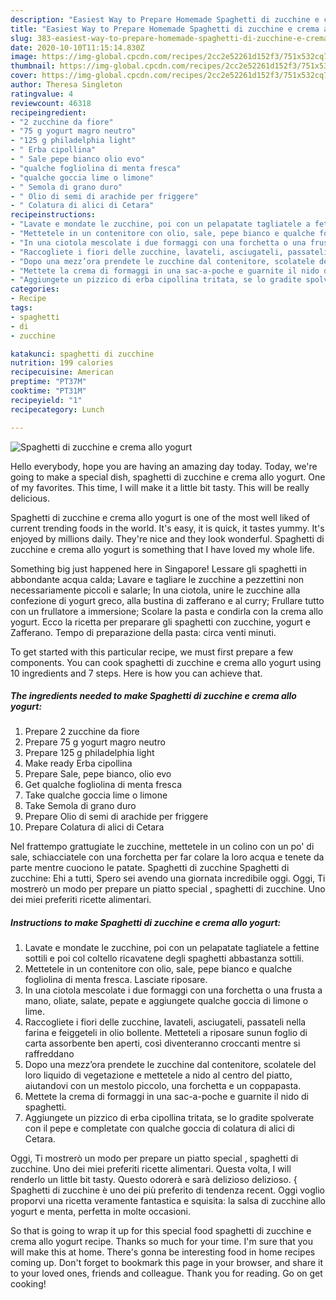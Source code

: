 ```yaml
---
description: "Easiest Way to Prepare Homemade Spaghetti di zucchine e crema allo yogurt"
title: "Easiest Way to Prepare Homemade Spaghetti di zucchine e crema allo yogurt"
slug: 383-easiest-way-to-prepare-homemade-spaghetti-di-zucchine-e-crema-allo-yogurt
date: 2020-10-10T11:15:14.830Z
image: https://img-global.cpcdn.com/recipes/2cc2e52261d152f3/751x532cq70/spaghetti-di-zucchine-e-crema-allo-yogurt-recipe-main-photo.jpg
thumbnail: https://img-global.cpcdn.com/recipes/2cc2e52261d152f3/751x532cq70/spaghetti-di-zucchine-e-crema-allo-yogurt-recipe-main-photo.jpg
cover: https://img-global.cpcdn.com/recipes/2cc2e52261d152f3/751x532cq70/spaghetti-di-zucchine-e-crema-allo-yogurt-recipe-main-photo.jpg
author: Theresa Singleton
ratingvalue: 4
reviewcount: 46318
recipeingredient:
- "2 zucchine da fiore"
- "75 g yogurt magro neutro"
- "125 g philadelphia light"
- " Erba cipollina"
- " Sale pepe bianco olio evo"
- "qualche fogliolina di menta fresca"
- "qualche goccia lime o limone"
- " Semola di grano duro"
- " Olio di semi di arachide per friggere"
- " Colatura di alici di Cetara"
recipeinstructions:
- "Lavate e mondate le zucchine, poi con un pelapatate tagliatele a fettine sottili e poi col coltello ricavatene degli spaghetti abbastanza sottili."
- "Mettetele in un contenitore con olio, sale, pepe bianco e qualche fogliolina di menta fresca. Lasciate riposare."
- "In una ciotola mescolate i due formaggi con una forchetta o una frusta a mano, oliate, salate, pepate e aggiungete qualche goccia di limone o lime."
- "Raccogliete i fiori delle zucchine, lavateli, asciugateli, passateli nella farina e feiggeteli in olio bollente. Metteteli a riposare sunun foglio di carta assorbente ben aperti, così diventeranno croccanti mentre si raffreddano"
- "Dopo una mezz’ora prendete le zucchine dal contenitore, scolatele del loro liquido di vegetazione e mettetele a nido al centro del piatto, aiutandovi con un mestolo piccolo, una forchetta e un coppapasta."
- "Mettete la crema di formaggi in una sac-a-poche e guarnite il nido di spaghetti."
- "Aggiungete un pizzico di erba cipollina tritata, se lo gradite spolverate con il pepe e completate con qualche goccia di colatura di alici di Cetara."
categories:
- Recipe
tags:
- spaghetti
- di
- zucchine

katakunci: spaghetti di zucchine 
nutrition: 199 calories
recipecuisine: American
preptime: "PT37M"
cooktime: "PT31M"
recipeyield: "1"
recipecategory: Lunch

---
```



![Spaghetti di zucchine e crema allo yogurt](https://img-global.cpcdn.com/recipes/2cc2e52261d152f3/751x532cq70/spaghetti-di-zucchine-e-crema-allo-yogurt-recipe-main-photo.jpg)

Hello everybody, hope you are having an amazing day today. Today, we're going to make a special dish, spaghetti di zucchine e crema allo yogurt. One of my favorites. This time, I will make it a little bit tasty. This will be really delicious.

Spaghetti di zucchine e crema allo yogurt is one of the most well liked of current trending foods in the world. It's easy, it is quick, it tastes yummy. It's enjoyed by millions daily. They're nice and they look wonderful. Spaghetti di zucchine e crema allo yogurt is something that I have loved my whole life.

Something big just happened here in Singapore! Lessare gli spaghetti in abbondante acqua calda; Lavare e tagliare le zucchine a pezzettini non necessariamente piccoli e salarle; In una ciotola, unire le zucchine alla confezione di yogurt greco, alla bustina di zafferano e al curry; Frullare tutto con un frullatore a immersione; Scolare la pasta e condirla con la crema allo yogurt. Ecco la ricetta per preparare gli spaghetti con zucchine, yogurt e Zafferano. Tempo di preparazione della pasta: circa venti minuti.


To get started with this particular recipe, we must first prepare a few components. You can cook spaghetti di zucchine e crema allo yogurt using 10 ingredients and 7 steps. Here is how you can achieve that.

<!--inarticleads1-->

##### The ingredients needed to make Spaghetti di zucchine e crema allo yogurt:

1. Prepare 2 zucchine da fiore
1. Prepare 75 g yogurt magro neutro
1. Prepare 125 g philadelphia light
1. Make ready  Erba cipollina
1. Prepare  Sale, pepe bianco, olio evo
1. Get qualche fogliolina di menta fresca
1. Take qualche goccia lime o limone
1. Take  Semola di grano duro
1. Prepare  Olio di semi di arachide per friggere
1. Prepare  Colatura di alici di Cetara


Nel frattempo grattugiate le zucchine, mettetele in un colino con un po&#39; di sale, schiacciatele con una forchetta per far colare la loro acqua e tenete da parte mentre cuociono le patate. Spaghetti di zucchine Spaghetti di zucchine: Ehi a tutti, Spero sei avendo una giornata incredibile oggi. Oggi, Ti mostrerò un modo per prepare un piatto special , spaghetti di zucchine. Uno dei miei preferiti ricette alimentari. 

<!--inarticleads2-->

##### Instructions to make Spaghetti di zucchine e crema allo yogurt:

1. Lavate e mondate le zucchine, poi con un pelapatate tagliatele a fettine sottili e poi col coltello ricavatene degli spaghetti abbastanza sottili.
1. Mettetele in un contenitore con olio, sale, pepe bianco e qualche fogliolina di menta fresca. Lasciate riposare.
1. In una ciotola mescolate i due formaggi con una forchetta o una frusta a mano, oliate, salate, pepate e aggiungete qualche goccia di limone o lime.
1. Raccogliete i fiori delle zucchine, lavateli, asciugateli, passateli nella farina e feiggeteli in olio bollente. Metteteli a riposare sunun foglio di carta assorbente ben aperti, così diventeranno croccanti mentre si raffreddano
1. Dopo una mezz’ora prendete le zucchine dal contenitore, scolatele del loro liquido di vegetazione e mettetele a nido al centro del piatto, aiutandovi con un mestolo piccolo, una forchetta e un coppapasta.
1. Mettete la crema di formaggi in una sac-a-poche e guarnite il nido di spaghetti.
1. Aggiungete un pizzico di erba cipollina tritata, se lo gradite spolverate con il pepe e completate con qualche goccia di colatura di alici di Cetara.


Oggi, Ti mostrerò un modo per prepare un piatto special , spaghetti di zucchine. Uno dei miei preferiti ricette alimentari. Questa volta, I will renderlo un little bit tasty. Questo odorerà e sarà delizioso delizioso. { Spaghetti di zucchine è uno dei più preferito di tendenza recent. Oggi voglio proporvi una ricetta veramente fantastica e squisita: la salsa di zucchine allo yogurt e menta, perfetta in molte occasioni. 

So that is going to wrap it up for this special food spaghetti di zucchine e crema allo yogurt recipe. Thanks so much for your time. I'm sure that you will make this at home. There's gonna be interesting food in home recipes coming up. Don't forget to bookmark this page in your browser, and share it to your loved ones, friends and colleague. Thank you for reading. Go on get cooking!
